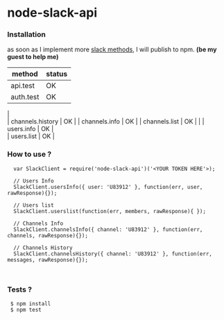 # node-slack-api

### Installation

as soon as I implement more [slack methods](https://api.slack.com/methods), I will publish to npm. **(be my guest to help me)**


| method              | status  | 
|-------------------  |---------|
| api.test            |  OK     |             
| auth.test           |  OK     | 
|            
| channels.history    |  OK     |
| channels.info       |  OK     |
| channels.list       |  OK     |
|
| users.info          | OK      | 	      
| users.list          | OK      |


### How to use ?

```
  var SlackClient = require('node-slack-api')('<YOUR TOKEN HERE'>);
  
  // Users Info
  SlackClient.usersInfo({ user: 'U83912' }, function(err, user, rawResponse){});
  
  // Users list
  SlackClient.userslist(function(err, members, rawResponse){ });
  
  // Channels Info
  SlackClient.channelsInfo({ channel: 'U83912' }, function(err, channels, rawResponse){});
  
  // Channels History
  SlackClient.channelsHistory({ channel: 'U83912' }, function(err, messages, rawResponse){});

  
```

### Tests ?

```
 $ npm install
 $ npm test

```

